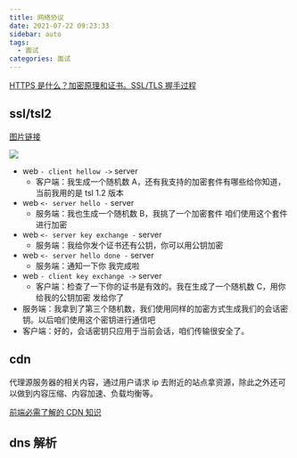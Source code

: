```yaml
---
title: 网络协议
date: 2021-07-22 09:23:33
sidebar: auto
tags:
  - 面试
categories: 面试
---
```


[HTTPS 是什么？加密原理和证书。SSL/TLS 握手过程](https://www.bilibili.com/video/BV1KY411x7Jp?spm_id_from=333.337.search-card.all.click)

## ssl/tsl2

[图片链接](https://gitee.com/alvin0216/cdn/raw/master/images/tsl.png)

![](https://gitee.com/alvin0216/cdn/raw/master/images/tsl.png)

- web `- client hellow ->` server
  - 客户端：我生成一个随机数 A，还有我支持的加密套件有哪些给你知道，当前我用的是 tsl 1.2 版本
- web `<- server hello -` server
  - 服务端：我也生成一个随机数 B，我挑了一个加密套件 咱们使用这个套件进行加密
- web `<- server key exchange -` server
  - 服务端：我给你发个证书还有公钥，你可以用公钥加密
- web `<- server hello done -` server
  - 服务端：通知一下你 我完成啦
- web `- client key exchange ->` server
  - 客户端：检查了一下你的证书是有效的。我在生成了一个随机数 C，用你给我的公钥加密 发给你了
- 服务端：我拿到了第三个随机数，我们使用同样的加密方式生成我们的会话密钥。以后咱们使用这个密钥进行通信吧
- 客户端：好的，会话密钥只应用于当前会话，咱们传输很安全了。

## cdn

代理源服务器的相关内容，通过用户请求 ip 去附近的站点拿资源，除此之外还可以做到内容压缩、内容加速、负载均衡等。

[前端必需了解的 CDN 知识](https://juejin.cn/post/6913704568325046279)

## dns 解析

